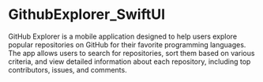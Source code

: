 # GithubExplorer_SwiftUI
GitHub Explorer is a mobile application designed to help users explore popular repositories on GitHub for their favorite programming languages. The app allows users to search for repositories, sort them based on various criteria, and view detailed information about each repository, including top contributors, issues, and comments.
